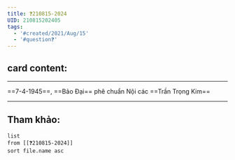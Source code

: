 ```yaml
---
title: ❓210815-2024
UID: 210815202405
tags:
  - '#created/2021/Aug/15'
  - '#question❓'
---
```

## card content:
---

==7-4-1945==, ==Bảo Đại== phê chuẩn Nội các ==Trần Trọng Kim==
<!--SR:!2021-10-15,26,210!2021-10-06,35,270!2021-10-08,39,290-->

---
## Tham khảo:
```dataview
list
from [[❓210815-2024]]
sort file.name asc
```